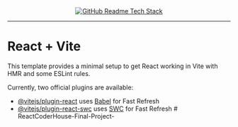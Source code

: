 <div align="center">
  <a href="https://github-readme-tech-stack.vercel.app">
    <img src="https://github-readme-tech-stack.vercel.app/api/cards?title=Stack+de+Tecnologías+Usadas&lineCount=1&theme=dracula&line1=react%2CReact%2C19c7ff%3BFirebase%2CFirebase%2Cff8e1a%3Bsass%2CSass%2Cff2f2f%3Bjavascript%2CJavaScript%2Cfff419%3B" alt="GitHub Readme Tech Stack" />
  </a>
</div>

<hr>

# React + Vite

This template provides a minimal setup to get React working in Vite with HMR and some ESLint rules.

Currently, two official plugins are available:

- [@vitejs/plugin-react](https://github.com/vitejs/vite-plugin-react/blob/main/packages/plugin-react/README.md) uses [Babel](https://babeljs.io/) for Fast Refresh
- [@vitejs/plugin-react-swc](https://github.com/vitejs/vite-plugin-react-swc) uses [SWC](https://swc.rs/) for Fast Refresh
#   R e a c t C o d e r H o u s e - F i n a l - P r o j e c t - 
 
 